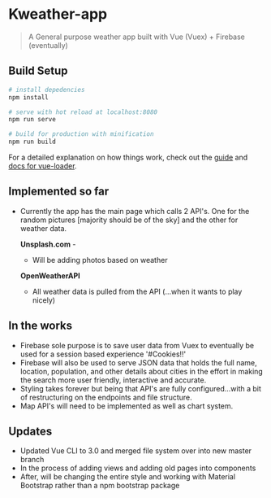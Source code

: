 # Kweather-app

> A General purpose weather app built with Vue (Vuex) + Firebase (eventually)

## Build Setup

```bash
# install depedencies
npm install

# serve with hot reload at localhost:8080
npm run serve

# build for production with minification
npm run build
```

For a detailed explanation on how things work, check out the [guide](http://vuejs-templates.github.io/webpack/) and [docs for vue-loader](http://vuejs.github.io/vue-loader).

## Implemented so far

- Currently the app has the main page which calls 2 API's. One for the random pictures [majority should be of the sky] and the other for weather data.

  **Unsplash.com** -

  - Will be adding photos based on weather

  **OpenWeatherAPI**

  - All weather data is pulled from the API (...when it wants to play nicely)

## In the works

- Firebase sole purpose is to save user data from Vuex to eventually be used for a session based experience '#Cookies!!'
- Firebase will also be used to serve JSON data that holds the full name, location, population, and other details about cities in the effort in making the search more user friendly, interactive and accurate.
- Styling takes forever but being that API's are fully configured...with a bit of restructuring on the endpoints and file structure.
- Map API's will need to be implemented as well as chart system.

## Updates

- Updated Vue CLI to 3.0 and merged file system over into new master branch
- In the process of adding views and adding old pages into components
- After, will be changing the entire style and working with Material Bootstrap rather than a npm bootstrap package
